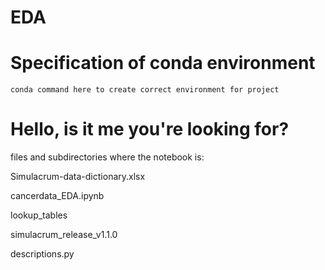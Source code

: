 # EDA

# Specification of conda environment

```
conda command here to create correct environment for project
```

# Hello, is it me you're looking for?


files and subdirectories where the notebook is:

Simulacrum-data-dictionary.xlsx

cancerdata_EDA.ipynb

lookup_tables

simulacrum_release_v1.1.0

descriptions.py
